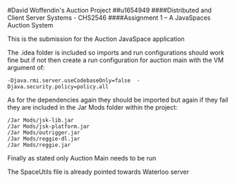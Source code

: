 #David Woffendin's Auction Project
##u1654949
####Distributed and Client Server Systems - CHS2546
####Assignment 1 – A JavaSpaces Auction System   

This is the submission for the Auction JavaSpace application

The .idea folder is included so imports and run configurations should work fine but
if not then create a run configuration for auction main with the VM argument of:

    -Djava.rmi.server.useCodebaseOnly=false  -Djava.security.policy=policy.all
    
As for the dependencies again they should be imported but again if they fail 
they are included in the Jar Mods folder within the project:

    /Jar Mods/jsk-lib.jar
    /Jar Mods/jsk-platform.jar
    /Jar Mods/outrigger.jar
    /Jar Mods/reggie-dl.jar
    /Jar Mods/reggie.jar
    
Finally as stated only Auction Main needs to be run

The SpaceUtils file is already pointed towards Waterloo server
            

